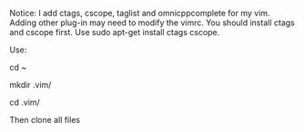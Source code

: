 Notice:
I add ctags, cscope, taglist and omnicppcomplete for my vim. Adding other plug-in may need to modify the vimrc.
You should install ctags and cscope first. Use sudo apt-get install ctags cscope.


Use:

cd ~

mkdir .vim/

cd .vim/

Then clone all files
